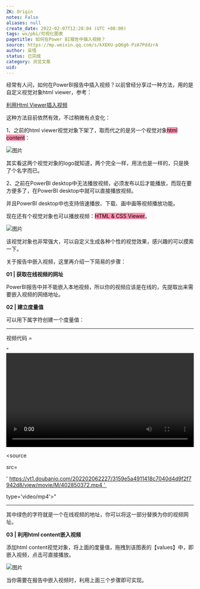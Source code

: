 ```yaml
---
ZK: Origin
notes: False
aliases: null
create_date: 2022-02-07T12:28:04 (UTC +08:00)
tags: wx/pbi/可视化图表
pagetitle: 如何在Power BI报告中插入视频？
source: https://mp.weixin.qq.com/s/kXEKU-pQ6g6-PzA7PddzrA
author: 采悟
status: 已完成
category: 浏览文章
uid: 
---
```


经常有人问，如何在PowerBI报告中插入视频？以前曾经分享过一种方法，用的是自定义视觉对象html viewer，参考：  

[利用Html Viewer插入视频](http://mp.weixin.qq.com/s?__biz=MzA4MzQwMjY4MA==&mid=2484069988&idx=1&sn=697c043319d15116cd028c23f98ae8b5&chksm=8e0c4cb3b97bc5a5abc34fe1817c950134b1f30c99408563cd83e3ac0526cd18562b9bbc4ccb&scene=21#wechat_redirect)

这种方法目前依然有效，不过稍微有点变化：

1、之前的html viewer视觉对象下架了，取而代之的是另一个视觉对象<mark style="background: #FF5582A6;">html content</mark>：

![图片](https://mmbiz.qpic.cn/mmbiz_jpg/aHEbZtANQJOBCgBSLyhqGkJibBvHtd00XVlAYqrIt0QiaaSEuW19HC26q5Wj0ibpiahq3sHPBEP2rlaicq29QCo1IOQ/640?wx_fmt=jpeg&wxfrom=5&wx_lazy=1&wx_co=1)

其实看这两个视觉对象的logo就知道，两个完全一样，用法也是一样的，只是换了个名字而已。

2、之前在PowerBI desktop中无法播放视频，必须发布以后才能播放，而现在要方便多了，在PowerBI desktop中就可以直接播放视频。

并且PowerBI desktop中也支持倍速播放、下载、画中画等视频播放功能。

现在还有个视觉对象也可以播放视频：<mark style="background: #FF5582A6;">HTML & CSS Viewer</mark>。

![图片](https://mmbiz.qpic.cn/mmbiz_jpg/aHEbZtANQJOBCgBSLyhqGkJibBvHtd00XWJ3DOG9v3icYFSBTLS1v0alDRLLwgYuoQ1yNeuRV8T0iblh65icDzkJWA/640?wx_fmt=jpeg&wxfrom=5&wx_lazy=1&wx_co=1)

该视觉对象也非常强大，可以自定义生成各种个性的视觉效果，感兴趣的可以摸索一下。  

关于报告中嵌入视频，这里再介绍一下简易的步骤：

**01 | 获取在线视频的网址**

PowerBI报告中并不能嵌入本地视频，所以你的视频应该是在线的，先提取出来需要嵌入视频的网络地址。

**02 | 建立度量值**

可以用下属字符创建一个度量值：

___

视频代码 \=

"<video width='100%' controls>

<source

src=

' https://vt1.doubanio.com/202202062227/3159e5a4911418c7040d4d9f2f7942d8/view/movie/M/402850372.mp4 ' 

type='video/mp4'>"

___

其中绿色的字符就是一个在线视频的地址，你可以将这一部分替换为你的视频网址。

**03 | 利用html content嵌入视频**

添加html content视觉对象，将上面的度量值，拖拽到该图表的【values】中，即嵌入视频，点击可直接播放。

![图片](https://mmbiz.qpic.cn/mmbiz_jpg/aHEbZtANQJMec784Cj2ibbB7ib8wTlibdjD2ibeIXK5XjAfJEiajAhVjHIMg69TTUvLsic84ZIfFozzzRibHrb3Svicyyg/640?wx_fmt=jpeg&wxfrom=5&wx_lazy=1&wx_co=1)

当你需要在报告中嵌入视频时，利用上面三个步骤即可实现。
